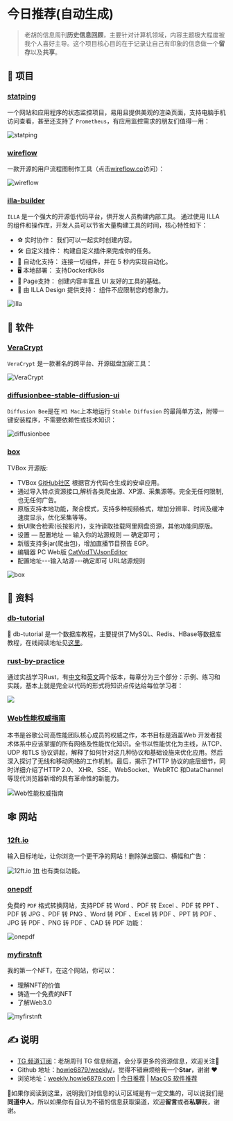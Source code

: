 # 今日推荐(自动生成)

> 老胡的信息周刊**历史信息回顾**，主要针对计算机领域，内容主题极大程度被我个人喜好主导。这个项目核心目的在于记录让自己有印象的信息做一个**留存**以及**共享**。


## 🎯 项目 

### [statping](https://github.com/statping/statping)

一个网站和应用程序的状态监控项目，易用且提供美观的渲染页面，支持电脑手机访问查看，甚至还支持了 `Prometheus`，有应用监控需求的朋友们值得一用：

![statping](https://images-1252557999.file.myqcloud.com/uPic/statping.jpg) 

### [wireflow](https://github.com/vanila-io/wireflow)

一款开源的用户流程图制作工具（点击[wireflow.co](https://wireflow.co/)访问）：

![wireflow](https://images-1252557999.file.myqcloud.com/uPic/wireflow.png) 

### [illa-builder](https://github.com/illacloud/illa-builder)

`ILLA` 是一个强大的开源低代码平台，供开发人员构建内部工具。 通过使用 ILLA 的组件和操作库，开发人员可以节省大量构建工具的时间，核心特性如下：

- ⚽ 实时协作： 我们可以一起实时创建内容。
- 🛠 自定义插件： 构建自定义插件来完成你的任务。
- 🤖 自动化支持： 连接一切组件，并在 5 秒内实现自动化。
- 🖥 本地部署： 支持Docker和k8s
- 📝 Page支持： 创建内容丰富且 UI 友好的工具的基础。
- 🎨 由 ILLA Design 提供支持： 组件不应限制您的想象力。

![illa](https://images-1252557999.file.myqcloud.com/uPic/illa.png) 

## 🤖 软件 

### [VeraCrypt](https://veracrypt.fr/en/Home.html)

`VeraCrypt` 是一款著名的跨平台、开源磁盘加密工具：

![VeraCrypt](https://images-1252557999.file.myqcloud.com/uPic/VeraCrypt.jpg) 

### [diffusionbee-stable-diffusion-ui](https://github.com/divamgupta/diffusionbee-stable-diffusion-ui)

`Diffusion Bee`是在 `M1 Mac`上本地运行 `Stable Diffusion` 的最简单方法，附带一键安装程序，不需要依赖性或技术知识：

![diffusionbee](https://images-1252557999.file.myqcloud.com/uPic/diffusionbee.jpeg) 

### [box](https://github.com/liu673cn/box)

TVBox 开源版:

- TVBox [GitHub社区](https://github.com/CatVodTVOfficial/TVBoxOSC) 根据官方代码仓生成的安卓应用。
- 通过导入特点资源接口,解析各类爬虫源、XP源、采集源等。完全无任何限制,也无任何广告。
- 原版支持本地功能，聚合模式，支持多种视频格式，增加分辨率、时间及缓冲速度显示，优化采集等等。
- 新UI聚合检索(长按影片)，支持读取挂载阿里网盘资源，其他功能同原版。
- 设置 — 配置地址 — 输入你的站源规则 — 确定即可；
- 新版支持多jar(爬虫包)，增加直播节目预告 EGP。
- 编辑器 PC Web版 [CatVodTVJsonEditor](https://catvodtvofficial.github.io/CatVodTVJsonEditor/)
- 配置地址---输入站源---确定即可 URL站源规则

![box](https://images-1252557999.file.myqcloud.com/uPic/box.jpg) 

## 👀 资料 

### [db-tutorial](https://github.com/dunwu/db-tutorial)

💾 db-tutorial 是一个数据库教程，主要提供了MySQL、Redis、HBase等数据库教程，在线阅读地址见[这里](https://dunwu.github.io/db-tutorial/)。 

### [rust-by-practice](https://github.com/sunface/rust-by-practice)

通过实战学习Rust，有[中文](https://zh.practice.rs/)和[英文](https://practice.rs/)两个版本，每章分为三个部分：示例、练习和实践，基本上就是完全以代码的形式将知识点传达给每位学习者：

![](https://images-1252557999.file.myqcloud.com/uPic/f4zLoa.png) 

### [Web性能权威指南](https://hpbn.co/?continueFlag=14fc3d10297cd201ac62a1c9ee47b24a)

本书是谷歌公司高性能团队核心成员的权威之作，本书目标是涵盖Web 开发者技术体系中应该掌握的所有网络及性能优化知识。全书以性能优化为主线，从TCP、UDP 和TLS 协议讲起，解释了如何针对这几种协议和基础设施来优化应用。然后深入探讨了无线和移动网络的工作机制。最后，揭示了HTTP 协议的底层细节，同时详细介绍了HTTP 2.0、 XHR、SSE、WebSocket、WebRTC 和DataChannel 等现代浏览器新增的具有革命性的新能力。

![Web性能权威指南](https://images-1252557999.file.myqcloud.com/uPic/Web%E6%80%A7%E8%83%BD%E6%9D%83%E5%A8%81%E6%8C%87%E5%8D%97.jpg) 

## 🕸 网站 

### [12ft.io](https://12ft.io/)

输入目标地址，让你浏览一个更干净的网站！删除弹出窗口、横幅和广告：

![12ft.io](https://images-1252557999.file.myqcloud.com/uPic/12ft.io.jpg)
[1ft](https://1ft.io/) 也有类似功能。 

### [onepdf](https://www.onepdf.online/)

免费的 `PDF` 格式转换网站，支持PDF 转 Word 、PDF 转 Excel 、PDF 转 PPT 、PDF 转 JPG 、PDF 转 PNG 、Word 转 PDF 、Excel 转 PDF 、PPT 转 PDF 、JPG 转 PDF 、PNG 转 PDF 、CAD 转 PDF 功能：

![onepdf](https://images-1252557999.file.myqcloud.com/uPic/onepdf.jpg) 

### [myfirstnft](https://myfirstnft.info/)

我的第一个NFT，在这个网站，你可以：

- 理解NFT的价值
- 铸造一个免费的NFT
- 了解Web3.0

![myfirstnft](https://images-1252557999.file.myqcloud.com/uPic/myfirstnft.jpg) 

## ✍️ 说明

- [TG 频道订阅](https://t.me/howie_weekly)：老胡周刊 TG 信息频道，会分享更多的资源信息，欢迎关注👏
- Github 地址：[howie6879/weekly/](https://github.com/howie6879/weekly/)，觉得不错麻烦给我一个**Star**，谢谢 ❤️
- 浏览地址：[weekly.howie6879.com](https://weekly.howie6879.com) | [今日推荐](https://weekly.howie6879.com/recommend/index.html) | [MacOS 软件推荐](https://weekly.howie6879.com/soft/mac.html)

🙌如果你阅读到这里，说明我们对信息的认可区域是有一定交集的，可以说我们是**同道中人**，所以如果你有自认为不错的信息获取渠道，欢迎**留言**或者**私聊**我，谢谢。
